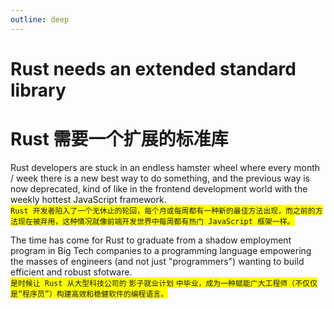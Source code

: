 ```yaml
---
outline: deep
---
```


# Rust needs an extended standard library
# Rust 需要一个扩展的标准库

Rust developers are stuck in an endless hamster wheel where every month / week there is a new best way to do something, and the previous way is now deprecated, kind of like in the frontend development world with the weekly hottest JavaScript framework.<br />
<span style="background-color: #FFFF00;">`Rust 开发者陷入了一个无休止的轮回，每个月或每周都有一种新的最佳方法出现，而之前的方法现在被弃用，这种情况就像前端开发世界中每周都有热门 JavaScript 框架一样。`</span>

The time has come for Rust to graduate from a shadow employment program in Big Tech companies to a programming language empowering the masses of engineers (and not just "programmers") wanting to build efficient and robust sfotware. <br />
<span style="background-color: #FFFF00;">`是时候让 Rust 从大型科技公司的`
<span class="tooltip">`影子就业计划`<span class="tooltiptext">指的是一种非正式或间接的工作安排，通常是指员工在没有正式雇佣关系的情况下参与某种工作或项目。在这个上下文中，指的是 Rust 作为一种编程语言在大型科技公司内部使用，但并未被广泛推广或充分利用，像是处于一种不显眼的状态。它暗示 Rust 还没有得到应有的认可和应用，尽管它有很大的潜力。</span></span>
`中毕业，成为一种赋能广大工程师（不仅仅是“程序员”）构建高效和稳健软件的编程语言。`
</span>

<style>
  .tooltip {
    position: relative;
    display: inline-block;
  }
  .tooltip .tooltiptext {
    visibility: hidden;
    width: 600px;
    background-color: black;
    color: #fff;
    text-align: left;
    border-radius: 6px;
    padding: 5px 0;
 
    /* Position the tooltip */
    position: absolute;
    z-index: 1;
    top: 100%;
    left: 50%;
    margin-left: -60px;
  
    /* Fade in tooltip */
    opacity: 0;
    transition: opacity 0.3s;
  }
 
  .tooltip:hover .tooltiptext {
    visibility: visible;
    opacity: 1;
  }
</style>